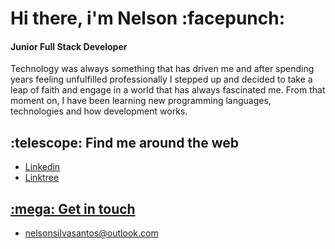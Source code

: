 <h1>Hi there, i'm Nelson :facepunch:</h1>
<h4>Junior Full Stack Developer</h4>
<!--<img src="https://gitlab.com/nelsonsantos22/support/-/raw/master/banner-04.png">-->

<!--<p><i>"It's never too late to be great."</i></p>
<p>From a social communication graduation to the tech world.</p>-->
<p>Technology was always something that has driven me and after spending years feeling unfulfilled professionally I stepped up and decided to take a leap of faith and engage in a world that has always fascinated me.
From that moment on, I have been learning new programming languages, technologies and how development works.

<h2>:telescope: Find me around the web</h2>
<ul>
 <li><a href="https://www.linkedin.com/in/nelsonsantos22/">Linkedin</li>
  <li><a href="https://linktr.ee/nelsonsantos22">Linktree</li>
</ul>
<h2>:mega: Get in touch</h2>
<ul>
 <li><a href="mailto:nelsonsilvasantos@outlook.com">nelsonsilvasantos@outlook.com</li>
</ul>

<!--Here are some ideas to get you started:

- 🔭 I’m currently working on ...
- 🌱 I’m currently learning ...
- 👯 I’m looking to collaborate on ...
- 🤔 I’m looking for help with ...
- 💬 Ask me about ...
- 📫 How to reach me: ...
- 😄 Pronouns: ...
- ⚡ Fun fact: ...
-->

